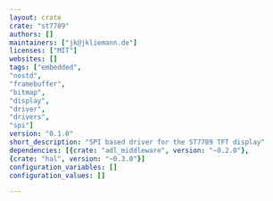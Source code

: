 ```yaml
---
layout: crate
crate: "st7789"
authors: []
maintainers: ["jk@jkliemann.de"]
licenses: ["MIT"]
websites: []
tags: ["embedded",
"nostd",
"framebuffer",
"bitmap",
"display",
"driver",
"drivers",
"spi"]
version: "0.1.0"
short_description: "SPI based driver for the ST7789 TFT display"
dependencies: [{crate: "adl_middleware", version: "~0.2.0"},
{crate: "hal", version: "~0.3.0"}]
configuration_variables: []
configuration_values: []

---
```



